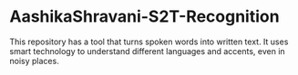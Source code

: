 # AashikaShravani-S2T-Recognition
This repository has a tool that turns spoken words into written text. It uses smart technology to understand different languages and accents, even in noisy places. 
